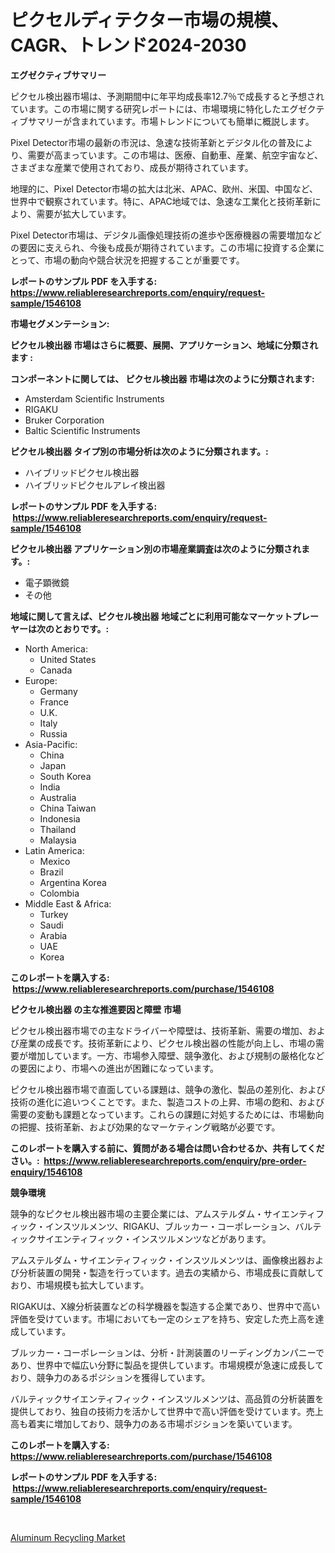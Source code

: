 <p><h1>ピクセルディテクター市場の規模、CAGR、トレンド2024-2030</h1></p><p><strong>エグゼクティブサマリー</strong></p>
<p><p>ピクセル検出器市場は、予測期間中に年平均成長率12.7％で成長すると予想されています。この市場に関する研究レポートには、市場環境に特化したエグゼクティブサマリーが含まれています。市場トレンドについても簡単に概説します。</p><p>Pixel Detector市場の最新の市況は、急速な技術革新とデジタル化の普及により、需要が高まっています。この市場は、医療、自動車、産業、航空宇宙など、さまざまな産業で使用されており、成長が期待されています。</p><p>地理的に、Pixel Detector市場の拡大は北米、APAC、欧州、米国、中国など、世界中で観察されています。特に、APAC地域では、急速な工業化と技術革新により、需要が拡大しています。</p><p>Pixel Detector市場は、デジタル画像処理技術の進歩や医療機器の需要増加などの要因に支えられ、今後も成長が期待されています。この市場に投資する企業にとって、市場の動向や競合状況を把握することが重要です。</p></p>
<p><strong>レポートのサンプル PDF を入手する: <a href="https://www.reliableresearchreports.com/enquiry/request-sample/1546108">https://www.reliableresearchreports.com/enquiry/request-sample/1546108</a></strong></p>
<p><strong>市場セグメンテーション:</strong></p>
<p><strong> ピクセル検出器 市場はさらに概要、展開、アプリケーション、地域に分類されます :</strong></p>
<p><strong>コンポーネントに関しては、 ピクセル検出器 市場は次のように分類されます: &nbsp;</strong></p>
<p><ul><li>Amsterdam Scientific Instruments</li><li>RIGAKU</li><li>Bruker Corporation</li><li>Baltic Scientific Instruments</li></ul></p>
<p><strong> ピクセル検出器 タイプ別の市場分析は次のように分類されます。:</strong></p>
<p><ul><li>ハイブリッドピクセル検出器</li><li>ハイブリッドピクセルアレイ検出器</li></ul></p>
<p><strong>レポートのサンプル PDF を入手する: &nbsp;<a href="https://www.reliableresearchreports.com/enquiry/request-sample/1546108">https://www.reliableresearchreports.com/enquiry/request-sample/1546108</a></strong></p>
<p><strong> ピクセル検出器 アプリケーション別の市場産業調査は次のように分類されます。:</strong></p>
<p><ul><li>電子顕微鏡</li><li>その他</li></ul></p>
<p><strong>地域に関して言えば、ピクセル検出器 地域ごとに利用可能なマーケットプレーヤーは次のとおりです。:</strong></p>
<p><ul>
    <li>
        North America:
        <ul>
            <li>United States</li>
            <li>Canada</li>
        </ul>
    </li>
    <li>
        Europe:
        <ul>
            <li>Germany</li>
            <li>France</li>
            <li>U.K.</li>
            <li>Italy</li>
            <li>Russia</li>
        </ul>
    </li>
    <li>
        Asia-Pacific:
        <ul>
            <li>China</li>
            <li>Japan</li>
            <li>South Korea</li>
            <li>India</li>
            <li>Australia</li>
            <li>China Taiwan</li>
            <li>Indonesia</li>
            <li>Thailand</li>
            <li>Malaysia</li>
        </ul>
    </li>
    <li>
        Latin America:
        <ul>
            <li>Mexico</li>
            <li>Brazil</li>
            <li>Argentina Korea</li>
            <li>Colombia</li>
        </ul>
    </li>
    <li>
        Middle East & Africa:
        <ul>
            <li>Turkey</li>
            <li>Saudi</li>
            <li>Arabia</li>
            <li>UAE</li>
            <li>Korea</li>
        </ul>
    </li>
    </ul></p>
<p><strong>このレポートを購入する: &nbsp;<a href="https://www.reliableresearchreports.com/purchase/1546108">https://www.reliableresearchreports.com/purchase/1546108</a></strong></p>
<p><strong>ピクセル検出器 の主な推進要因と障壁 市場</strong></p>
<p><p>ピクセル検出器市場での主なドライバーや障壁は、技術革新、需要の増加、および産業の成長です。技術革新により、ピクセル検出器の性能が向上し、市場の需要が増加しています。一方、市場参入障壁、競争激化、および規制の厳格化などの要因により、市場への進出が困難になっています。</p><p>ピクセル検出器市場で直面している課題は、競争の激化、製品の差別化、および技術の進化に追いつくことです。また、製造コストの上昇、市場の飽和、および需要の変動も課題となっています。これらの課題に対処するためには、市場動向の把握、技術革新、および効果的なマーケティング戦略が必要です。</p></p>
<p><strong>このレポートを購入する前に、質問がある場合は問い合わせるか、共有してください。:&nbsp; <a href="https://www.reliableresearchreports.com/enquiry/pre-order-enquiry/1546108">https://www.reliableresearchreports.com/enquiry/pre-order-enquiry/1546108</a></strong></p>
<p><strong>競争環境</strong></p>
<p><p>競争的なピクセル検出器市場の主要企業には、アムステルダム・サイエンティフィック・インスツルメンツ、RIGAKU、ブルッカー・コーポレーション、バルティックサイエンティフィック・インスツルメンツなどがあります。</p><p>アムステルダム・サイエンティフィック・インスツルメンツは、画像検出器および分析装置の開発・製造を行っています。過去の実績から、市場成長に貢献しており、市場規模も拡大しています。</p><p>RIGAKUは、X線分析装置などの科学機器を製造する企業であり、世界中で高い評価を受けています。市場においても一定のシェアを持ち、安定した売上高を達成しています。</p><p>ブルッカー・コーポレーションは、分析・計測装置のリーディングカンパニーであり、世界中で幅広い分野に製品を提供しています。市場規模が急速に成長しており、競争力のあるポジションを獲得しています。</p><p>バルティックサイエンティフィック・インスツルメンツは、高品質の分析装置を提供しており、独自の技術力を活かして世界中で高い評価を受けています。売上高も着実に増加しており、競争力のある市場ポジションを築いています。</p></p>
<p><strong>このレポートを購入する: &nbsp; <a href="https://www.reliableresearchreports.com/purchase/1546108">https://www.reliableresearchreports.com/purchase/1546108</a></strong></p>
<p><strong>レポートのサンプル PDF を入手する: &nbsp;<a href="https://www.reliableresearchreports.com/enquiry/request-sample/1546108">https://www.reliableresearchreports.com/enquiry/request-sample/1546108</a></strong><strong></strong></p>
<p>&nbsp;</p>
<p><p><a href="https://silk-columnist-571.notion.site/Aluminum-Recycling-Market-Size-Share-Trends-Analysis-Report-By-Application-Regional-Outlook-Com-b12664d3899b40789109d649c4a7875a">Aluminum Recycling Market</a></p></p>